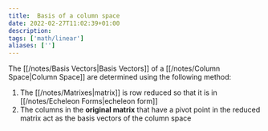 ```yaml
---
title:  Basis of a column space
date: 2022-02-27T11:02:39+01:00
description: 
tags: ['math/linear']
aliases: ['']
---
```

The [[/notes/Basis Vectors|Basis Vectors]] of a [[/notes/Column Space|Column Space]] are determined using the following method:

1. The [[/notes/Matrixes|matrix]] is row reduced so that it is in [[/notes/Echeleon Forms|echeleon form]]
2. The columns in the **original matrix** that have a pivot point in the reduced matrix act as the basis vectors of the column space